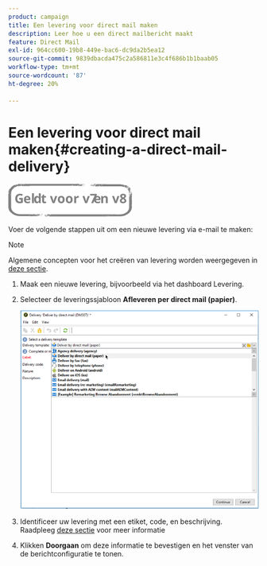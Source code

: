 ```yaml
---
product: campaign
title: Een levering voor direct mail maken
description: Leer hoe u een direct mailbericht maakt
feature: Direct Mail
exl-id: 964cc600-19b8-449e-bac6-dc9da2b5ea12
source-git-commit: 9839dbacda475c2a586811e3c4f686b1b1baab05
workflow-type: tm+mt
source-wordcount: '87'
ht-degree: 20%

---
```


# Een levering voor direct mail maken{#creating-a-direct-mail-delivery}

![](../../assets/common.svg)

Voer de volgende stappen uit om een nieuwe levering via e-mail te maken:

>[!NOTE]
>
>Algemene concepten voor het creëren van levering worden weergegeven in [deze sectie](steps-about-delivery-creation-steps.md).

1. Maak een nieuwe levering, bijvoorbeeld via het dashboard Levering.
1. Selecteer de leveringssjabloon **Afleveren per direct mail (papier)**.

   ![](assets/direct_mail.png)

1. Identificeer uw levering met een etiket, code, en beschrijving. Raadpleeg [deze sectie](steps-create-and-identify-the-delivery.md#identifying-the-delivery) voor meer informatie
1. Klikken **Doorgaan** om deze informatie te bevestigen en het venster van de berichtconfiguratie te tonen.
